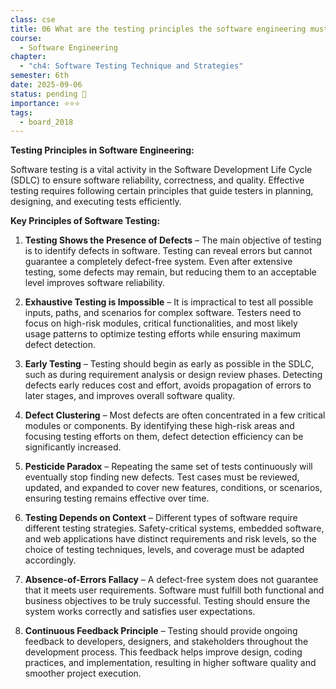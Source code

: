 ```yaml
---
class: cse
title: 06 What are the testing principles the software engineering must apply while performing the software testing.
course:
  - Software Engineering
chapter:
  - "ch4: Software Testing Technique and Strategies"
semester: 6th
date: 2025-09-06
status: pending 🛑
importance: ⭐⭐⭐
tags:
  - board_2018
---
```


**Testing Principles in Software Engineering:**

Software testing is a vital activity in the Software Development Life Cycle (SDLC) to ensure software reliability, correctness, and quality. Effective testing requires following certain principles that guide testers in planning, designing, and executing tests efficiently.

**Key Principles of Software Testing:**

1. **Testing Shows the Presence of Defects** – The main objective of testing is to identify defects in software. Testing can reveal errors but cannot guarantee a completely defect-free system. Even after extensive testing, some defects may remain, but reducing them to an acceptable level improves software reliability.
    
2. **Exhaustive Testing is Impossible** – It is impractical to test all possible inputs, paths, and scenarios for complex software. Testers need to focus on high-risk modules, critical functionalities, and most likely usage patterns to optimize testing efforts while ensuring maximum defect detection.
    
3. **Early Testing** – Testing should begin as early as possible in the SDLC, such as during requirement analysis or design review phases. Detecting defects early reduces cost and effort, avoids propagation of errors to later stages, and improves overall software quality.
    
4. **Defect Clustering** – Most defects are often concentrated in a few critical modules or components. By identifying these high-risk areas and focusing testing efforts on them, defect detection efficiency can be significantly increased.
    
5. **Pesticide Paradox** – Repeating the same set of tests continuously will eventually stop finding new defects. Test cases must be reviewed, updated, and expanded to cover new features, conditions, or scenarios, ensuring testing remains effective over time.
    
6. **Testing Depends on Context** – Different types of software require different testing strategies. Safety-critical systems, embedded software, and web applications have distinct requirements and risk levels, so the choice of testing techniques, levels, and coverage must be adapted accordingly.
    
7. **Absence-of-Errors Fallacy** – A defect-free system does not guarantee that it meets user requirements. Software must fulfill both functional and business objectives to be truly successful. Testing should ensure the system works correctly and satisfies user expectations.
    
8. **Continuous Feedback Principle** – Testing should provide ongoing feedback to developers, designers, and stakeholders throughout the development process. This feedback helps improve design, coding practices, and implementation, resulting in higher software quality and smoother project execution.